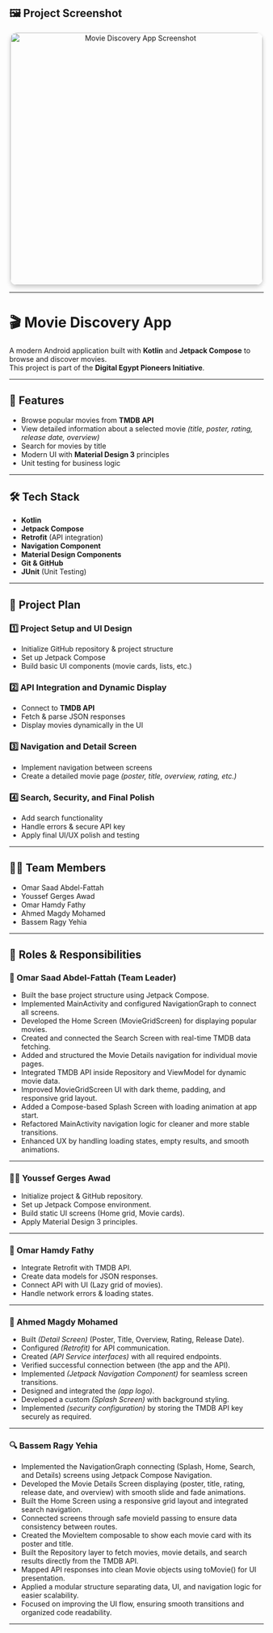 ## 🖼️ Project Screenshot  

<p align="center">
  <img src="https://github.com/user-attachments/assets/9c20e682-8e29-471c-a4bc-34a68542ef62" 
       alt="Movie Discovery App Screenshot" 
       width="500" 
       style="border-radius: 13px; box-shadow: 0 4px 8px rgba(0,0,0,0.2);" />
</p>

---

# 🎬 Movie Discovery App  

A modern Android application built with **Kotlin** and **Jetpack Compose** to browse and discover movies.  
This project is part of the **Digital Egypt Pioneers Initiative**.  

---

## 🚀 Features  
- Browse popular movies from **TMDB API**  
- View detailed information about a selected movie *(title, poster, rating, release date, overview)*  
- Search for movies by title  
- Modern UI with **Material Design 3** principles  
- Unit testing for business logic  

---

## 🛠️ Tech Stack  
- **Kotlin**  
- **Jetpack Compose**  
- **Retrofit** (API integration)  
- **Navigation Component**  
- **Material Design Components**  
- **Git & GitHub**  
- **JUnit** (Unit Testing)  

---

## 📅 Project Plan  

### 1️⃣ Project Setup and UI Design  
- Initialize GitHub repository & project structure  
- Set up Jetpack Compose  
- Build basic UI components (movie cards, lists, etc.)  

### 2️⃣ API Integration and Dynamic Display  
- Connect to **TMDB API**  
- Fetch & parse JSON responses  
- Display movies dynamically in the UI  

### 3️⃣ Navigation and Detail Screen  
- Implement navigation between screens  
- Create a detailed movie page *(poster, title, overview, rating, etc.)*  

### 4️⃣ Search, Security, and Final Polish  
- Add search functionality  
- Handle errors & secure API key  
- Apply final UI/UX polish and testing  

---

## 👨‍💻 Team Members  

- Omar Saad Abdel-Fattah  
- Youssef Gerges Awad  
- Omar Hamdy Fathy  
- Ahmed Magdy Mohamed  
- Bassem Ragy Yehia  

---

## 📌 Roles & Responsibilities  

### 👑 Omar Saad Abdel-Fattah (Team Leader)  
- Built the base project structure using Jetpack Compose.
- Implemented MainActivity and configured NavigationGraph to connect all screens.
- Developed the Home Screen (MovieGridScreen) for displaying popular movies.
- Created and connected the Search Screen with real-time TMDB data fetching.
- Added and structured the Movie Details navigation for individual movie pages.
- Integrated TMDB API inside Repository and ViewModel for dynamic movie data.
- Improved MovieGridScreen UI with dark theme, padding, and responsive grid layout.
- Added a Compose-based Splash Screen with loading animation at app start.
- Refactored MainActivity navigation logic for cleaner and more stable transitions.
- Enhanced UX by handling loading states, empty results, and smooth animations.

---

### 👨‍🎨 Youssef Gerges Awad  
- Initialize project & GitHub repository.  
- Set up Jetpack Compose environment.  
- Build static UI screens (Home grid, Movie cards).  
- Apply Material Design 3 principles.  

---

### 🔗 Omar Hamdy Fathy 
- Integrate Retrofit with TMDB API.  
- Create data models for JSON responses.  
- Connect API with UI (Lazy grid of movies).  
- Handle network errors & loading states.  

---

### 📱 Ahmed Magdy Mohamed
- Built *(Detail Screen)* (Poster, Title, Overview, Rating, Release Date).
- Configured *(Retrofit)* for API communication.
- Created *(API Service interfaces)* with all required endpoints.
- Verified successful connection between (the app and the API).
- Implemented *(Jetpack Navigation Component)* for seamless screen transitions.
- Designed and integrated the *(app logo)*.
- Developed a custom *(Splash Screen)* with background styling.
- Implemented *(security configuration)* by storing the TMDB API key securely as required.

---

### 🔍 Bassem Ragy Yehia
- Implemented the NavigationGraph connecting (Splash, Home, Search, and Details) screens using Jetpack Compose Navigation.
- Developed the Movie Details Screen displaying (poster, title, rating, release date, and overview) with smooth slide and fade animations.
- Built the Home Screen using a responsive grid layout and integrated search navigation.
- Connected screens through safe movieId passing to ensure data consistency between routes.
- Created the MovieItem composable to show each movie card with its poster and title.
- Built the Repository layer to fetch movies, movie details, and search results directly from the TMDB API.
- Mapped API responses into clean Movie objects using toMovie() for UI presentation.
- Applied a modular structure separating data, UI, and navigation logic for easier scalability.
- Focused on improving the UI flow, ensuring smooth transitions and organized code readability.
---
